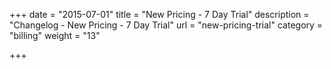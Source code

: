 +++
date = "2015-07-01"
title = "New Pricing - 7 Day Trial"
description = "Changelog - New Pricing - 7 Day Trial"
url = "new-pricing-trial"
category = "billing"
weight = "13"

+++